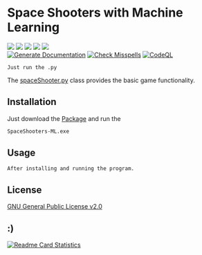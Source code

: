 # Space Shooters with Machine Learning

[![](https://img.shields.io/github/v/release/jmne/SpaceShooter-ML?style=flat-square)](https://github.com/jmne/SpaceShooter-ML/releases)
[![](https://img.shields.io/github/issues/jmne/SpaceShooter-ML?style=flat-square)](https://github.com/jmne/SpaceShooter-ML/issues)
[![](https://img.shields.io/github/issues-pr/jmne/SpaceShooter-ML?style=flat-square)](https://github.com/jmne/SpaceShooter-ML/pulls)
[![](https://img.shields.io/github/license/jmne/SpaceShooter-ML?style=flat-square)](https://github.com/jmne/SpaceShooter-ML/blob/main/LICENSE)
[![](https://img.shields.io/github/languages/code-size/jmne/SpaceShooter-ML?style=flat-square)](https://github.com/jmne/SpaceShooter-ML/tree/main/src)<br>
[![Generate Documentation](https://github.com/jmne/SpaceShooter-ML/actions/workflows/generate-docs.yml/badge.svg)](https://github.com/jmne/SpaceShooter-ML/actions/workflows/generate-docs.yml)
[![Check Misspells](https://github.com/jmne/SpaceShooter-ML/actions/workflows/misspell.yml/badge.svg)](https://github.com/jmne/SpaceShooter-ML/actions/workflows/misspell.yml)
[![CodeQL](https://github.com/jmne/SpaceShooter-ML/actions/workflows/codeql-analysis.yml/badge.svg)](https://github.com/jmne/SpaceShooter-ML/actions/workflows/codeql-analysis.yml)

```
Just run the .py
```

The [spaceShooter.py](src/game/spaceShooter.py) class provides the basic game functionality.

## Installation

Just download the [Package](https://github.com/janmenne/SpaceShooter-ML/releases/latest) and run the

```bash
SpaceShooters-ML.exe
```

## Usage

```
After installing and running the program.
```

## License

[GNU General Public License v2.0](https://github.com/jancodet/SpaceShooter-ML/blob/main/LICENSE)

## :)

[![Readme Card Statistics](https://github-readme-stats.vercel.app/api/pin/?username=jmne&repo=SpaceShooter-ML&theme=dark)](https://github.com/jmne/SpaceShooter-ML/)

